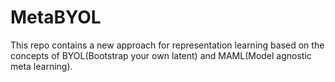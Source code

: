 # MetaBYOL
This repo contains a new approach for representation learning based on the concepts of BYOL(Bootstrap your own latent) and MAML(Model agnostic meta learning).
